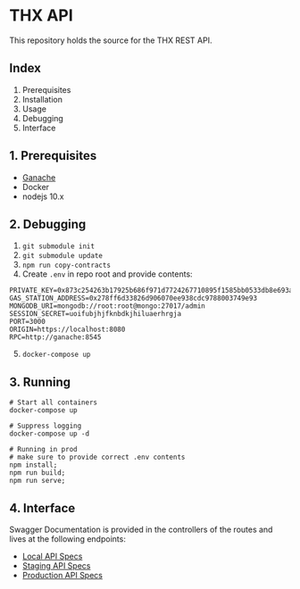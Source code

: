 # THX API

This repository holds the source for the THX REST API.

## Index

1. Prerequisites
2. Installation
3. Usage
4. Debugging
5. Interface

## 1. Prerequisites

-   [Ganache](https://www.trufflesuite.com/ganache)
-   Docker
-   nodejs 10.x

## 2. Debugging

1. `git submodule init`
2. `git submodule update`
3. `npm run copy-contracts`
4. Create `.env` in repo root and provide contents:

```
PRIVATE_KEY=0x873c254263b17925b686f971d7724267710895f1585bb0533db8e693a2af32ff
GAS_STATION_ADDRESS=0x278ff6d33826d906070ee938cdc9788003749e93
MONGODB_URI=mongodb://root:root@mongo:27017/admin
SESSION_SECRET=uoifubjhjfknbdkjhiluaerhrgja
PORT=3000
ORIGIN=https://localhost:8080
RPC=http://ganache:8545
```

5. `docker-compose up`

## 3. Running

```
# Start all containers
docker-compose up

# Suppress logging
docker-compose up -d

# Running in prod
# make sure to provide correct .env contents
npm install;
npm run build;
npm run serve;
```

## 4. Interface

Swagger Documentation is provided in the controllers of the routes and lives at the following endpoints:

-   [Local API Specs](https://localhost:3000/v1/docs/)
-   [Staging API Specs](https://dev.api.thx.network/v1/docs/)
-   [Production API Specs](https://api.thx.network/v1/docs/)

